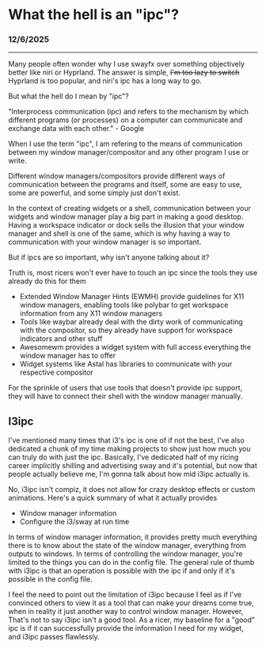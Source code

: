 # What the hell is an "ipc"?
### 12/6/2025
---

Many people often wonder why I use swayfx over something objectively better like niri or Hyprland. The answer is simple, ~~I'm too lazy to switch~~ Hyprland is too popular, and niri's ipc has a long way to go.

But what the hell do I mean by "ipc"?

"Interprocess communication (ipc) and refers to the mechanism by which different programs (or processes) on a computer can communicate and exchange data with each other." - Google

When I use the term "ipc", I am refering to the means of communication between my window manager/compositor and any other program I use or write.

Different window managers/compositors provide different ways of communication between the programs and itself, some are easy to use, some are powerful, and some simply just don't exist.

In the context of creating widgets or a shell, communication between your widgets and window manager play a big part in making a good desktop. Having a workspace indicator or dock sells the illusion that your window manager and shell is one of the same, which is why having a way to communication with your window manager is so important.

But if ipcs are so important, why isn't anyone talking about it?

Truth is, most ricers won't ever have to touch an ipc since the tools they use already do this for them


- Extended Window Manager Hints (EWMH) provide guidelines for X11 window managers, enabling tools like polybar to get workspace information from any X11 window managers
- Tools like waybar already deal with the dirty work of communicating with the compositor, so they already have support for workspace indicators and other stuff
- Awesomewm provides a widget system with full access everything the window manager has to offer
- Widget systems like Astal has libraries to communicate with your respective compositor

For the sprinkle of users that use tools that doesn't provide ipc support, they will have to connect their shell with the window manager manually.</p>

## I3ipc

I've mentioned many times that i3's ipc is one of if not the best, I've also dedicated a chunk of my time making projects to show just how much you can truly do with just the ipc. Basically, I've dedicated half of my ricing career implicitly shilling and advertising sway and it's potential, but now that people actually believe me, I'm gonna talk about how mid i3ipc actually is.

No, i3ipc isn't compiz, it does not allow for crazy desktop effects or custom animations. Here's a quick summary of what it actually provides


- Window manager information
- Configure the i3/sway at run time


In terms of window manager information, it provides pretty much everything there is to know about the state of the window manager, everything from outputs to windows. In terms of controlling the window manager, you're limited to the things you can do in the config file. The general rule of thumb with i3ipc is that an operation is possible with the ipc if and only if it's possible in the config file.

I feel the need to point out the limitation of i3ipc because I feel as if I've convinced others to view it as a tool that can make your dreams come true, when in reality it just another way to control window manager. However, That's not to say i3ipc isn't a good tool. As a ricer, my baseline for a "good" ipc is if it can successfully provide the information I need for my widget, and i3ipc passes flawlessly.


